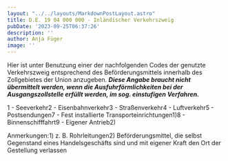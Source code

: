 ```yaml
---
layout: "../../layouts/MarkdownPostLayout.astro"
title: D.E. 19 04 000 000 - Inländischer Verkehrszweig
pubDate: '2023-09-25T06:37:26'
description: ''
author: Anja Füger
image: ''
---
```


Hier ist unter Benutzung einer der nachfolgenden Codes der genutzte Verkehrszweig entsprechend des Beförderungsmittels innerhalb des Zollgebietes der Union anzugeben. ***Diese Angabe braucht nicht übermittelt werden, wenn die Ausfuhrförmlichkeiten bei der Ausgangszollstelle erfüllt werden, im sog. einstufigen Verfahren.***

1 - Seeverkehr2 - Eisenbahnverkehr3 - Straßenverkehr4 - Luftverkehr5 - Postsendungen7 - Fest installierte Transporteinrichtungen1)8 - Binnenschifffahrt9 - Eigener Antrieb2)

Anmerkungen:1) z. B. Rohrleitungen2) Beförderungsmittel, die selbst Gegenstand eines Handelsgeschäfts sind und mit eigener Kraft den Ort der Gestellung verlassen